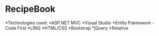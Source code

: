 # RecipeBook

*Technologies used: 
  *ASP.NET MVC
  *Visual Studio
  *Entity Framework - Code First
  *LINQ
  *HTML/CSS
  *Bootstrap
  *jQuery
  *Rotativa
